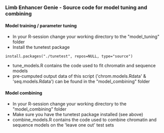 

### Limb Enhancer Genie - Source code for model tuning and combining

#### Model training / parameter tuning

* In your R-session change your working directory to the "model_tuning" folder
* Install the tunetest package

```
install.packages("./tunetest", repos=NULL, type="source")
```

* tune_models.R contains the code used to fit chromatin and sequence models
* pre-cumputed output data of this script ('chrom.models.Rdata' & 'seq.models.Rdata') can be found in the "model_combining" folder


#### Model combining

* In your R-session change your working directory to the "model_combining" folder
* Make sure you have the tunetest package installed (see above)
* combine_models.R contains the code used to combine chromatin and sequence models on the 'leave one out' test sets
